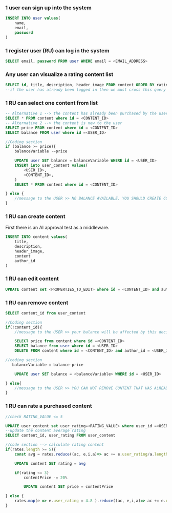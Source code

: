 ### 1 user can sign up into the system
```sql
INSERT INTO user values(
    name,
    email,
    password
)
```
### 1 register user (RU) can log in the system
```sql
SELECT email, password FROM user WHERE email = <EMAIL_ADDRESS>
```

### Any user can visualize a rating content list
```sql
SELECT id, title, description, header_image FROM content ORDER BY rating limit 10
--if the user has already been logged in then we must cross this query with the user_content table to check the list content as purchased.
```
### 1 RU can select one content from list

```sql
-- Alternative 1 --> the content has already been purchased by the user
SELECT * FROM content where id = <CONTENT_ID>
-- Alternative 2 --> the content is new to the user
SELECT price FROM content where id = <CONTENT_ID>
SELECT balance FROM user where id =<USER_ID>
```
```js
//Coding section
if (balance >= price){
    balanceVariable -=price
```
```sql
    UPDATE user SET balance = balanceVariable WHERE id = <USER_ID>
    INSERT into user_content values(
        <USER_ID>,
        <CONTENT_ID>,
    )
    SELECT * FROM content where id = <CONTENT_ID>
```
```js
} else {
    //message to the USER >> NO BALANCE AVAILABLE. YOU SHOULD CREATE CONTENT TO PURCHASE CONTENT
}
```

### 1 RU can create content
First there is an AI approval test as a middleware.
```sql
INSERT INTO content values(
    title,
    description,
    header_image,
    content
    author_id
)
```

### 1 RU can edit content
```sql
UPDATE content set <PROPERTIES_TO_EDIT> where id = <CONTENT_ID> and author_id = <USER_ID>
```

### 1 RU can remove content
```sql
SELECT content_id from user_content
```
```js
//Coding section
if(!content_id){
    //message to the USER >> your balance will be affected by this decision. Do you want to continue?
```
```sql
    SELECT price from content where id =<CONTENT_ID>
    SELECT balance from user where id = <USER_ID>
    DELETE FROM content where id = <CONTENT_ID> and author_id = <USER_ID>
```
```js
//coding section
   balanceVariable = balance-price
```
```sql
    UPDATE user SET balance = <balanceVariable> WHERE id = <USER_ID>
```
```js
} else{
    //message to the USER >> YOU CAN NOT REMOVE CONTENT THAT HAS ALREADY BEEN PURCHASED.
}
```

### 1 RU can rate a purchased content
```js
//check RATING_VALUE <= 5
```
```sql
UPDATE user_content set user_rating=<RATING_VALUE> where user_id =<USER_ID> AND content_id=<CONTENT_ID>
--update the content average rating
SELECT content_id, user_rating FROM user_content
```
```js
//code section --> calculate rating content
if(rates.length >= 5){
    const avg = rates.reduce((ac, e,i,a)=> ac += e.user_rating/a.length)
```
```sql
    UPDATE content SET rating = avg
```
```js
    if(rating <= 3)
        contentPrice -= 20%
```
```sql
        UPDATE content SET price = contentPrice
```
```js
} else {
    rates.map(e => e.user_rating = 4.8 ).reduce((ac, e,i,a)=> ac += e.user_rating/a.length)
}
```


